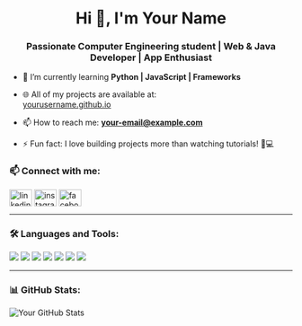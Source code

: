<h1 align="center">Hi 👋, I'm Your Name</h1>
<h3 align="center">Passionate Computer Engineering student | Web & Java Developer | App Enthusiast</h3>

- 🌱 I’m currently learning **Python | JavaScript | Frameworks**
- 🌐 All of my projects are available at:  
  [yourusername.github.io](https://yourusername.github.io)

- 📫 How to reach me: **your-email@example.com**

- ⚡ Fun fact: I love building projects more than watching tutorials! 🚀💻

### 📫 Connect with me:
<p align="left">
  <a href="https://linkedin.com/in/your-profile" target="blank"><img align="center" src="https://cdn.jsdelivr.net/npm/simple-icons@v3/icons/linkedin.svg" alt="linkedin" height="30" width="40" /></a>
  <a href="https://instagram.com/your-profile" target="blank"><img align="center" src="https://cdn.jsdelivr.net/npm/simple-icons@v3/icons/instagram.svg" alt="instagram" height="30" width="40" /></a>
  <a href="https://facebook.com/your-profile" target="blank"><img align="center" src="https://cdn.jsdelivr.net/npm/simple-icons@v3/icons/facebook.svg" alt="facebook" height="30" width="40" /></a>
</p>

---

### 🛠️ Languages and Tools:
<p>
  <img src="https://img.shields.io/badge/-Python-3776AB?logo=python&logoColor=white" />
  <img src="https://img.shields.io/badge/-JavaScript-F7DF1E?logo=javascript&logoColor=black" />
  <img src="https://img.shields.io/badge/-Java-007396?logo=java&logoColor=white" />
  <img src="https://img.shields.io/badge/-MySQL-4479A1?logo=mysql&logoColor=white" />
  <img src="https://img.shields.io/badge/-Bootstrap-7952B3?logo=bootstrap&logoColor=white" />
  <img src="https://img.shields.io/badge/-HTML5-E34F26?logo=html5&logoColor=white" />
  <img src="https://img.shields.io/badge/-CSS3-1572B6?logo=css3&logoColor=white" />
</p>

---

### 📊 GitHub Stats:
![Your GitHub Stats](https://github-readme-stats.vercel.app/api?username=yourusername&show_icons=true&theme=radical)
